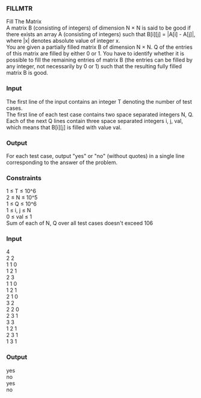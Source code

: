 ### FILLMTR
Fill The Matrix <br/>
A matrix B (consisting of integers) of dimension N × N is said to be good if there exists an array A (consisting of integers) such that B[i][j] = |A[i] - A[j]|, where |x| denotes absolute value of integer x.<br/>
You are given a partially filled matrix B of dimension N × N. Q of the entries of this matrix are filled by either 0 or 1. You have to identify whether it is possible to fill the remaining entries of matrix B (the entries can be filled by any integer, not necessarily by 0 or 1) such that the resulting fully filled matrix B is good.<br/>
### Input
The first line of the input contains an integer T denoting the number of test cases.<br/>
The first line of each test case contains two space separated integers N, Q.<br/>
Each of the next Q lines contain three space separated integers i, j, val, which means that B[i][j] is filled with value val.<br/>
### Output
For each test case, output "yes" or "no" (without quotes) in a single line corresponding to the answer of the problem.
### Constraints
1 ≤ T ≤ 10^6 <br/>
2 ≤ N ≤ 10^5 <br/>
1 ≤ Q ≤ 10^6 <br/>
1 ≤ i, j ≤ N <br/>
0 ≤ val ≤ 1 <br/>
Sum of each of N, Q over all test cases doesn't exceed 106 <br/>
### Input
4 <br/>
2 2 <br/>
1 1 0 <br/>
1 2 1 <br/>
2 3 <br/>
1 1 0 <br/>
1 2 1 <br/>
2 1 0 <br/>
3 2 <br/>
2 2 0 <br/>
2 3 1 <br/>
3 3 <br/>
1 2 1 <br/>
2 3 1 <br/>
1 3 1 <br/>
### Output
yes <br/>
no <br/>
yes <br/>
no 